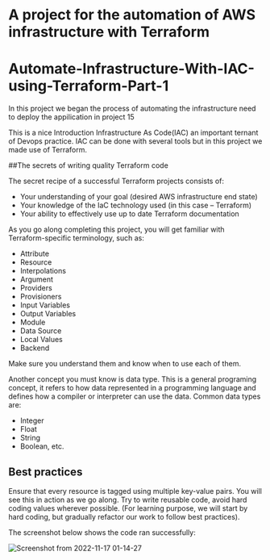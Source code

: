 # A project for the automation of AWS infrastructure with Terraform

# Automate-Infrastructure-With-IAC-using-Terraform-Part-1
In this project we began the process of automating the infrastructure need to deploy the appilication in project 15

This is a nice Introduction Infrastructure As Code(IAC) an important ternant of Devops practice. IAC can be done with several tools but in this project we made use of Terraform.

##The secrets of writing quality Terraform code

The secret recipe of a successful Terraform projects consists of:

- Your understanding of your goal (desired AWS infrastructure end state)
- Your knowledge of the IaC technology used (in this case – Terraform)
- Your ability to effectively use up to date Terraform documentation 

As you go along completing this project, you will get familiar with Terraform-specific terminology, such as:

- Attribute
- Resource
- Interpolations
- Argument
- Providers
- Provisioners
- Input Variables
- Output Variables
- Module
- Data Source
- Local Values
- Backend

Make sure you understand them and know when to use each of them.

Another concept you must know is data type. This is a general programing concept, it refers to how data represented in a programming language and defines how a compiler or interpreter can use the data. Common data types are:

- Integer
- Float
- String
- Boolean, etc.


## Best practices

Ensure that every resource is tagged using multiple key-value pairs. You will see this in action as we go along.
Try to write reusable code, avoid hard coding values wherever possible. (For learning purpose, we will start by hard coding, but gradually refactor our work to follow best practices).

The screenshot below shows the code ran successfully:

![Screenshot from 2022-11-17 01-14-27](https://user-images.githubusercontent.com/23356682/202339233-0f114951-5fb3-469b-b786-8fdebbbd6022.png)
